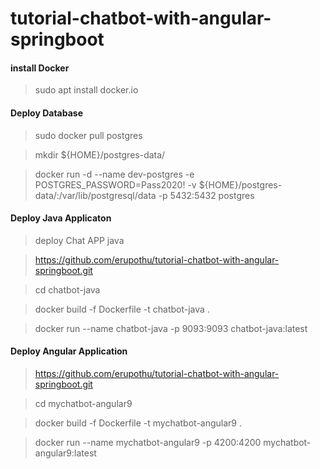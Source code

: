 # tutorial-chatbot-with-angular-springboot

#### install Docker

> sudo apt install docker.io

#### Deploy Database
> sudo docker pull postgres

> mkdir ${HOME}/postgres-data/

> docker run -d --name dev-postgres -e POSTGRES_PASSWORD=Pass2020! -v ${HOME}/postgres-data/:/var/lib/postgresql/data -p 5432:5432 postgres

#### Deploy Java Applicaton
> deploy Chat APP java

> https://github.com/erupothu/tutorial-chatbot-with-angular-springboot.git

> cd chatbot-java

> docker build -f Dockerfile -t chatbot-java .

> docker run --name chatbot-java -p 9093:9093 chatbot-java:latest

#### Deploy Angular Application
> https://github.com/erupothu/tutorial-chatbot-with-angular-springboot.git

> cd mychatbot-angular9

> docker build -f Dockerfile -t mychatbot-angular9 .

> docker run --name mychatbot-angular9 -p 4200:4200 mychatbot-angular9:latest

